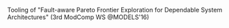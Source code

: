 Tooling of "Fault-aware Pareto Frontier Exploration for Dependable System Architectures" (3rd ModComp WS @MODELS'16)
